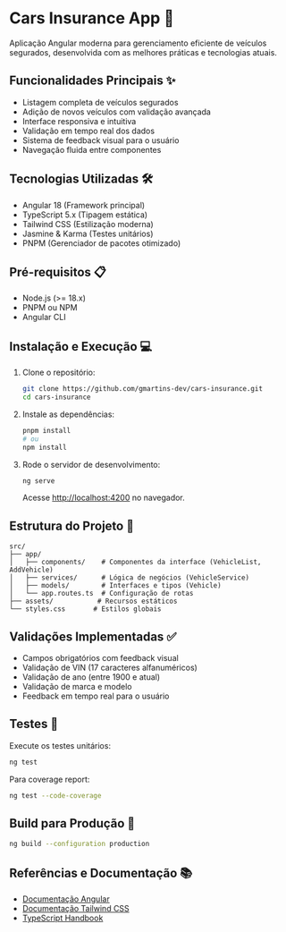# Cars Insurance App 🚗

Aplicação Angular moderna para gerenciamento eficiente de veículos segurados, desenvolvida com as melhores práticas e tecnologias atuais.

## Funcionalidades Principais ✨
- Listagem completa de veículos segurados
- Adição de novos veículos com validação avançada
- Interface responsiva e intuitiva
- Validação em tempo real dos dados
- Sistema de feedback visual para o usuário
- Navegação fluida entre componentes

## Tecnologias Utilizadas 🛠️
- Angular 18 (Framework principal)
- TypeScript 5.x (Tipagem estática)
- Tailwind CSS (Estilização moderna)
- Jasmine & Karma (Testes unitários)
- PNPM (Gerenciador de pacotes otimizado)

## Pré-requisitos 📋
- Node.js (>= 18.x)
- PNPM ou NPM
- Angular CLI

## Instalação e Execução 💻

1. Clone o repositório:
   ```bash
   git clone https://github.com/gmartins-dev/cars-insurance.git
   cd cars-insurance
   ```

2. Instale as dependências:
   ```bash
   pnpm install
   # ou
   npm install
   ```

3. Rode o servidor de desenvolvimento:
   ```bash
   ng serve
   ```
   Acesse [http://localhost:4200](http://localhost:4200) no navegador.

## Estrutura do Projeto 📁
```
src/
├── app/
│   ├── components/    # Componentes da interface (VehicleList, AddVehicle)
│   ├── services/      # Lógica de negócios (VehicleService)
│   ├── models/        # Interfaces e tipos (Vehicle)
│   └── app.routes.ts  # Configuração de rotas
├── assets/           # Recursos estáticos
└── styles.css       # Estilos globais
```

## Validações Implementadas ✅
- Campos obrigatórios com feedback visual
- Validação de VIN (17 caracteres alfanuméricos)
- Validação de ano (entre 1900 e atual)
- Validação de marca e modelo
- Feedback em tempo real para o usuário

## Testes 🧪
Execute os testes unitários:
```bash
ng test
```

Para coverage report:
```bash
ng test --code-coverage
```

## Build para Produção 🚀
```bash
ng build --configuration production
```

## Referências e Documentação 📚
- [Documentação Angular](https://angular.io/docs)
- [Documentação Tailwind CSS](https://tailwindcss.com/docs)
- [TypeScript Handbook](https://www.typescriptlang.org/docs/)
